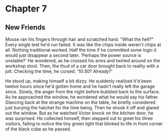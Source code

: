# Chapter 7
## New Friends

Mouse ran his fingers through hair and scratched hard. "What the hell?" Every single test he'd run failed. It was like the chips inside weren't chips at all. Nothing traditional worked. Half the time if he committed some logic it would just disappear a second later. 'Perhaps the power source is unstable?' He wondered, as he crossed his arms and twirled around on the workshop stool. Then, the thud of a car door brought back to reality with a jolt. Checking the time, he cursed. '10:30? Already?'

He stood up, making himself a bit dizzy. He suddenly realized it'd been twelve hours since he'd gotten home and he hadn't really left the garage since. Slowly, the anger from the night before bubbled back to the surface. As he approached the window, he wondered what he would say his father. Glancing back at the strange machine on the table, he briefly considered just burying the hatchet for the time being. Then he shook it off and glared out the window. But as he watched Victor knock on the kitchen door, he was surprised. He collected himself, then stepped out to greet his three visitors, failing to notice the tiny green light that blinked to life in front corner of the black cube as he passed.